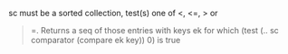   sc must be a sorted collection, test(s) one of <, <=, > or
  >=. Returns a seq of those entries with keys ek for
  which (test (.. sc comparator (compare ek key)) 0) is true